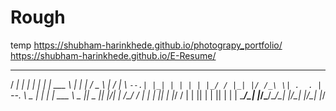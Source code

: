 # Rough
temp
https://shubham-harinkhede.github.io/photograpy_portfolio/
https://shubham-harinkhede.github.io/E-Resume/


 _____ _   _ _   _______ _   _   ___  ___  ___
/  ___| | | | | | | ___ \ | | | / _ \ |  \/  |
\ `--.| |_| | | | | |_/ / |_| |/ /_\ \| .  . |
 `--. \  _  | | | | ___ \  _  ||  _  || |\/| |
/\__/ / | | | |_| | |_/ / | | || | | || |  | |
\____/\_| |_/\___/\____/\_| |_/\_| |_/\_|  |_/

